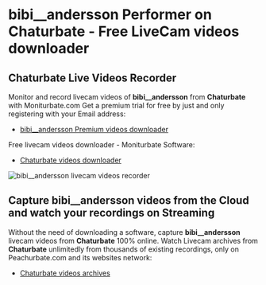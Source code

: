 # bibi__andersson Performer on Chaturbate - Free LiveCam videos downloader

## Chaturbate Live Videos Recorder

Monitor and record livecam videos of **bibi__andersson** from **Chaturbate** with Moniturbate.com
Get a premium trial for free by just and only registering with your Email address:
* [bibi__andersson Premium videos downloader](https://moniturbate.com/request-demo-licence-key.html)

Free livecam videos downloader - Moniturbate Software:
* [Chaturbate videos downloader](https://moniturbate.com/moniturbate-download-software.html)

![bibi__andersson livecam videos recorder](https://peachurnet.com/templates/moniturbate-software.png)


## Capture bibi__andersson videos from the Cloud and watch your recordings on Streaming

Without the need of downloading a software, capture **bibi__andersson** livecam videos from **Chaturbate** 100% online.
Watch Livecam archives from **Chaturbate** unlimitedly from thousands of existing recordings, only on Peachurbate.com and its websites network:
* [Chaturbate videos archives](https://peachurnet.com/)